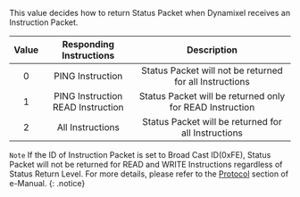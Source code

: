 This value decides how to return Status Packet when Dynamixel receives an Instruction Packet.

| Value | Responding Instructions  | Description |
| :---: | :----------------------: | :---------: |
|0|PING Instruction|Status Packet will not be returned for all Instructions|
|1|PING Instruction<br />READ Instruction|Status Packet will be returned only for READ Instruction|
|2|All Instructions|Status Packet will be returned for all Instructions|

`Note` If the ID of Instruction Packet is set to Broad Cast ID(0xFE), Status Packet will not be returned for READ and WRITE Instructions regardless of Status Return Level. For more details, please refer to the [Protocol] section of e-Manual.
{: .notice}

[Protocol]: ???
